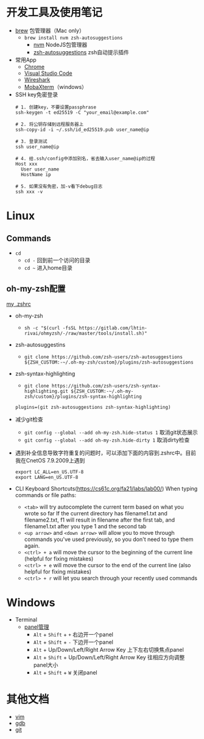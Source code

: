 # 开发工具及使用笔记

- [brew](https://brew.sh) 包管理器（Mac only）
  - `brew install nvm zsh-autosuggestions`
    - [nvm](https://github.com/nvm-sh/nvm) NodeJS包管理器
    - [zsh-autosuggestions](https://github.com/zsh-users/zsh-autosuggestions) zsh自动提示插件
- 常用App
  - [Chrome](https://www.google.com/chrome)
  - [Visual Studio Code](https://code.visualstudio.com)
  - [Wireshark](https://www.wireshark.org)
  - [MobaXterm](https://mobaxterm.mobatek.net)（windows）
- SSH key免密登录
  ```shell
  # 1. 创建key，不要设置passphrase
  ssh-keygen -t ed25519 -C "your_email@example.com"

  # 2. 将公钥存储到远程服务器上
  ssh-copy-id -i ~/.ssh/id_ed25519.pub user_name@ip
  
  # 3. 登录测试
  ssh user_name@ip
  
  # 4. 给.ssh/config中添加别名，省去输入user_name@ip的过程
  Host xxx
    User user_name
    HostName ip
  
  # 5. 如果没有免密，加-v看下debug日志
  ssh xxx -v
  ```

# Linux

## Commands

- `cd`
  - `cd -` 回到前一个访问的目录
  - `cd ~` 进入home目录

## oh-my-zsh配置

[my .zshrc](./.zshrc)

- oh-my-zsh
  - `sh -c "$(curl -fsSL https://gitlab.com/lhtin-rivai/ohmyzsh/-/raw/master/tools/install.sh)"`
- zsh-autosuggestins
  - `git clone https://github.com/zsh-users/zsh-autosuggestions ${ZSH_CUSTOM:-~/.oh-my-zsh/custom}/plugins/zsh-autosuggestions`
- zsh-syntax-highlighting
  - `git clone https://github.com/zsh-users/zsh-syntax-highlighting.git ${ZSH_CUSTOM:-~/.oh-my-zsh/custom}/plugins/zsh-syntax-highlighting`
  ```shell
  plugins=(git zsh-autosuggestions zsh-syntax-highlighting)
  ```

- 减少git检查
  - `git config --global --add oh-my-zsh.hide-status 1` 取消git状态展示
  - `git config --global --add oh-my-zsh.hide-dirty 1` 取消dirty检查
- 遇到补全信息导致字符重复的问题时，可以添加下面的内容到.zshrc中。目前我在CnetOS 7.9.2009上遇到
    ```shell
    export LC_ALL=en_US.UTF-8
    export LANG=en_US.UTF-8
    ```

- CLI Keyboard Shortcuts(https://cs61c.org/fa21/labs/lab00/)
  When typing commands or file paths:
  - `<tab>` will try autocomplete the current term based on what you wrote so far
    If the current directory has filename1.txt and filename2.txt, f<tab>1<tab> will result in filename after the first tab, and filename1.txt after you type 1 and the second tab
   - `<up arrow>` and `<down arrow>` will allow you to move through commands you've used previously, so you don't need to type them again.
   - `<ctrl> + a` will move the cursor to the beginning of the current line (helpful for fixing mistakes)
   - `<ctrl> + e` will move the cursor to the end of the current line (also helpful for fixing mistakes)
   - `<ctrl> + r` will let you search through your recently used commands

# Windows

- Terminal
  - [panel管理](https://docs.microsoft.com/en-us/windows/terminal/panes)
    - `Alt` + `Shift` + `+` 右边开一个panel
    - `Alt` + `Shift` + `-` 下边开一个panel
    - `Alt` + Up/Down/Left/Right Arrow Key 上下左右切换焦点panel
    - `Alt` + `Shift` + Up/Down/Left/Right Arrow Key 往相应方向调整panel大小
    - `Alt` + `Shift` + `W` 关闭panel


# 其他文档

- [vim](./vim.md)
- [gdb](./gdb.md)
- [git](./git.md)
